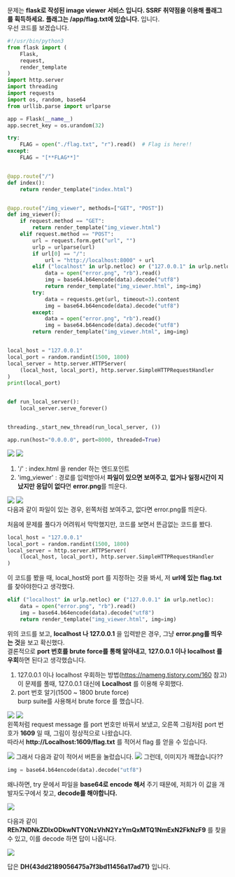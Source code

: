 문제는 **flask로 작성된 image viewer 서비스 입니다. SSRF 취약점을 이용해 플래그를 획득하세요. 플래그는 /app/flag.txt에 있습니다.** 입니다.  
우선 코드를 보겠습니다.  
```python
#!/usr/bin/python3
from flask import (
    Flask,
    request,
    render_template
)
import http.server
import threading
import requests
import os, random, base64
from urllib.parse import urlparse

app = Flask(__name__)
app.secret_key = os.urandom(32)

try:
    FLAG = open("./flag.txt", "r").read()  # Flag is here!!
except:
    FLAG = "[**FLAG**]"


@app.route("/")
def index():
    return render_template("index.html")


@app.route("/img_viewer", methods=["GET", "POST"])
def img_viewer():
    if request.method == "GET":
        return render_template("img_viewer.html")
    elif request.method == "POST":
        url = request.form.get("url", "")
        urlp = urlparse(url)
        if url[0] == "/":
            url = "http://localhost:8000" + url
        elif ("localhost" in urlp.netloc) or ("127.0.0.1" in urlp.netloc):
            data = open("error.png", "rb").read()
            img = base64.b64encode(data).decode("utf8")
            return render_template("img_viewer.html", img=img)
        try:
            data = requests.get(url, timeout=3).content
            img = base64.b64encode(data).decode("utf8")
        except:
            data = open("error.png", "rb").read()
            img = base64.b64encode(data).decode("utf8")
        return render_template("img_viewer.html", img=img)


local_host = "127.0.0.1"
local_port = random.randint(1500, 1800)
local_server = http.server.HTTPServer(
    (local_host, local_port), http.server.SimpleHTTPRequestHandler
)
print(local_port)


def run_local_server():
    local_server.serve_forever()


threading._start_new_thread(run_local_server, ())

app.run(host="0.0.0.0", port=8000, threaded=True)
```
<img src="1.jpg"> <img src="2.jpg">  
1. '/' : index.html 을 render 하는 엔드포인트
2. 'img_viewer' : 경로를 입력받아서 **파일이 있으면 보여주고**, **없거나 일정시간이 지났지만 응답이 없다**면 **error.png**를 띄운다.  

<img src="3.jpg"> <img src="4.jpg">  
다음과 같이 파일이 있는 경우, 왼쪽처럼 보여주고, 없다면 error.png를 띄운다.  

처음에 문제를 풀다가 어려워서 막막했지만, 코드를 보면서 뜬금없는 코드를 봤다.  
```python
local_host = "127.0.0.1"
local_port = random.randint(1500, 1800)
local_server = http.server.HTTPServer(
    (local_host, local_port), http.server.SimpleHTTPRequestHandler
)
```
이 코드를 봤을 때, local_host와 port 를 지정하는 것을 봐서, 저 **url에 있는 flag.txt** 를 찾아야한다고 생각했다.  
```python
elif ("localhost" in urlp.netloc) or ("127.0.0.1" in urlp.netloc):
    data = open("error.png", "rb").read()
    img = base64.b64encode(data).decode("utf8")
    return render_template("img_viewer.html", img=img)
```
위의 코드를 보고, **localhost 나 127.0.0.1** 을 입력받은 경우, 그냥 **error.png를 띄우는 것**을 보고 확신했다.  
결론적으로 **port 번호를 brute force를 통해 알아내고**, **127.0.0.1 이나 localhost 를 우회**하면 된다고 생각했습니다.  
1. 127.0.0.1 이나 localhost 우회하는 방법(https://nameng.tistory.com/160 참고)  
이 문제를 풀때, 127.0.0.1 대신에 **Localhost** 를 이용해 우회했다.
2. port 번호 알기(1500 ~ 1800 brute force)  
burp suite를 사용해서 brute force 를 했습니다.

<img src="5.jpg"> <img src="6.jpg">  
왼쪽처럼 request message 를 port 번호만 바꿔서 보냈고, 오른쪽 그림처럼 port 번호가 **1609** 일 때, 그림이 정상적으로 나왔습니다.  
따라서 **http://Localhost:1609/flag.txt** 를 적어서 flag 를 얻을 수 있습니다.  

<img src="7.jpg">  
그래서 다음과 같이 적어서 버튼을 눌렀습니다.  

<img src="8.jpg">  
그런데, 이미지가 깨졌습니다??  

```python
img = base64.b64encode(data).decode("utf8")
```

왜나하면, try 문에서 파일을 **base64로 encode 해서** 주기 때문에, 저희가 이 값을 개발자도구에서 찾고, **decode를 해야합니다.**   

<img src="9.jpg">  

다음과 같이 **REh7NDNkZDIxODkwNTY0NzVhN2YzYmQxMTQ1NmExN2FkNzF9** 를 찾을 수 있고, 이를 decode 하면 답이 나옵니다.  

<img src="10.jpg">  

답은 **DH{43dd2189056475a7f3bd11456a17ad71}** 입니다.  


